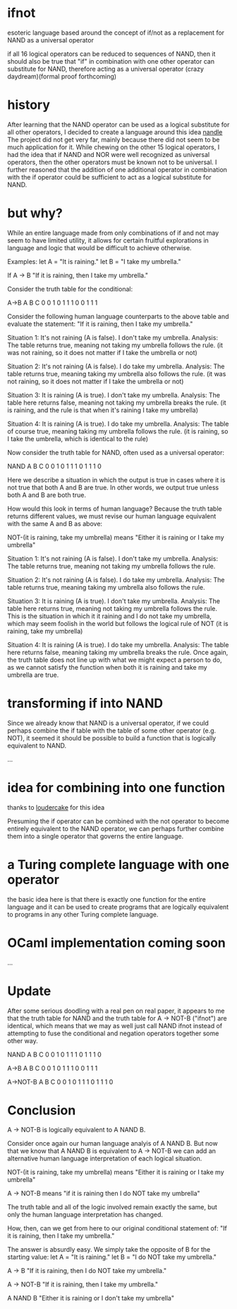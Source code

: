 # ifnot
esoteric language based around the concept of if/not as a replacement for NAND as a universal operator

if all 16 logical operators can be reduced to sequences of NAND,
then it should also be true that "if" in combination with one other operator
can substitute for NAND, therefore acting as a universal operator
(crazy daydream)(formal proof forthcoming)

# history

After learning that the NAND operator can be used as a logical substitute for all other operators,
I decided to create a language around this idea [nandle](https://github.com/handyc/nandle)
The project did not get very far, mainly because there did not seem to be much application for it.
While chewing on the other 15 logical operators, I had the idea that if NAND and NOR were well
recognized as universal operators, then the other operators must be known not to be universal.
I further reasoned that the addition of one additional operator in combination with the if operator
could be sufficient to act as a logical substitute for NAND.

# but why?

While an entire language made from only combinations of if and not may seem to have limited utility,
it allows for certain fruitful explorations in language and logic that would be difficult to achieve
otherwise.

Examples:
let A = "It is raining."
let B = "I take my umbrella."

If A -> B
"If it is raining, then I take my umbrella."

Consider the truth table for the conditional:

A->B
A B C
0 0 1
0 1 1
1 0 0
1 1 1

Consider the following human language counterparts to the above table
and evaluate the statement:
"If it is raining, then I take my umbrella."

Situation 1: It's not raining (A is false). I don't take my umbrella.
Analysis: The table returns true, meaning not taking my umbrella follows the rule.
(it was not raining, so it does not matter if I take the umbrella or not)

Situation 2: It's not raining (A is false). I do take my umbrella.
Analysis: The table returns true, meaning taking my umbrella also follows the rule.
(it was not raining, so it does not matter if I take the umbrella or not)

Situation 3: It is raining (A is true). I don't take my umbrella.
Analysis: The table here returns false, meaning not taking my umbrella breaks the rule.
(it is raining, and the rule is that when it's raining I take my umbrella)

Situation 4: It is raining (A is true). I do take my umbrella.
Analysis: The table of course true, meaning taking my umbrella follows the rule.
(it is raining, so I take the umbrella, which is identical to the rule)

Now consider the truth table for NAND, often used as a universal operator:

NAND
A B C
0 0 1
0 1 1
1 0 1
1 1 0

Here we describe a situation in which the output is true in cases where
it is not true that both A and B are true. In other words, we output true
unless both A and B are both true.

How would this look in terms of human language?
Because the truth table returns different values, we must
revise our human language equivalent with the same A and B as above:

NOT-(it is raining, take my umbrella) 
means
"Either it is raining or I take my umbrella" 

Situation 1: It's not raining (A is false). I don't take my umbrella.
Analysis: The table returns true, meaning not taking my umbrella follows the rule.

Situation 2: It's not raining (A is false). I do take my umbrella.
Analysis: The table returns true, meaning taking my umbrella also follows the rule.

Situation 3: It is raining (A is true). I don't take my umbrella.
Analysis: The table here returns true, meaning not taking my umbrella follows the rule.
This is the situation in which it it raining and I do not take my umbrella,
which may seem foolish in the world but follows the logical rule of
NOT (it is raining, take my umbrella)

Situation 4: It is raining (A is true). I do take my umbrella.
Analysis: The table here returns false, meaning taking my umbrella breaks the rule.
Once again, the truth table does not line up with what we might expect a person to do,
as we cannot satisfy the function when both it is raining and take my umbrella
are true.

# transforming if into NAND

Since we already know that NAND is a universal operator, if we could perhaps
combine the if table with the table of some other operator (e.g. NOT), it seemed
it should be possible to build a function that is logically equivalent to NAND.

...

# idea for combining into one function
thanks to [loudercake](https://github.com/loudercake) for this idea

Presuming the if operator can be combined with the not operator to become
entirely equivalent to the NAND operator, we can perhaps further combine them into a single
operator that governs the entire language.

# a Turing complete language with one operator

the basic idea here is that there is exactly one function for the entire
language and it can be used to create programs that are logically equivalent
to programs in any other Turing complete language.

# OCaml implementation coming soon

...

# Update

After some serious doodling with a real pen on real paper,
it appears to me that the truth table for NAND and the truth
table for A -> NOT-B ("ifnot") are identical,
which means that we may as well just call NAND ifnot instead of attempting
to fuse the conditional and negation operators together some other way.

NAND
A B C
0 0 1
0 1 1
1 0 1
1 1 0

A->B
A B C
0 0 1
0 1 1
1 0 0
1 1 1

A->NOT-B
A B C
0 0 1
0 1 1
1 0 1
1 1 0

# Conclusion

A -> NOT-B is logically equivalent to A NAND B.

Consider once again our human language analyis of A NAND B.
But now that we know that A NAND B is equivalent to A -> NOT-B
we can add an alternative human language interpretation of each
logical situation.

NOT-(it is raining, take my umbrella) means
"Either it is raining or I take my umbrella" 

A -> NOT-B means
"if it is raining then I do NOT take my umbrella"

The truth table and all of the logic involved remain exactly the same,
but only the human language interpretation has changed.

How, then, can we get from here to our original conditional statement of:
"If it is raining, then I take my umbrella."

The answer is absurdly easy. We simply take the opposite of B for the
starting value:
let A = "It is raining."
let B = "I do NOT take my umbrella."

A -> B
"If it is raining, then I do NOT take my umbrella."

A -> NOT-B
"If it is raining, then I take my umbrella."

A NAND B
"Either it is raining or I don't take my umbrella"
